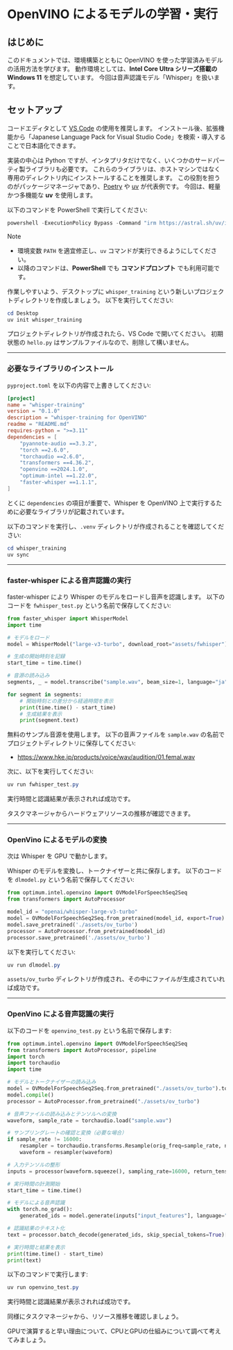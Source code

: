 # OpenVINO によるモデルの学習・実行

## はじめに

このドキュメントでは、環境構築とともに OpenVINO を使った学習済みモデルの活用方法を学びます。
動作環境としては、**Intel Core Ultra シリーズ搭載の Windows 11** を想定しています。
今回は音声認識モデル「Whisper」を扱います。

## セットアップ

コードエディタとして [VS Code][] の使用を推奨します。
インストール後、拡張機能から「Japanese Language Pack for Visual Studio Code」を検索・導入することで日本語化できます。

実装の中心は Python ですが、インタプリタだけでなく、いくつかのサードパーティ製ライブラリも必要です。
これらのライブラリは、ホストマシンではなく専用のディレクトリ内にインストールすることを推奨します。
この役割を担うのがパッケージマネージャであり、[Poetry][] や [uv][] が代表例です。
今回は、軽量かつ多機能な **uv** を使用します。

以下のコマンドを PowerShell で実行してください:

```powershell
powershell -ExecutionPolicy Bypass -Command "irm https://astral.sh/uv/install.ps1 | iex"
```

> [!NOTE]
> - 環境変数 `PATH` を適宜修正し、`uv` コマンドが実行できるようにしてください。
> - 以降のコマンドは、**PowerShell** でも **コマンドプロンプト** でも利用可能です。

作業しやすいよう、デスクトップに `whisper_training` という新しいプロジェクトディレクトリを作成しましょう。
以下を実行してください:

```powershell
cd Desktop
uv init whisper_training
```

プロジェクトディレクトリが作成されたら、VS Code で開いてください。
初期状態の `hello.py` はサンプルファイルなので、削除して構いません。

---

### 必要なライブラリのインストール

`pyproject.toml` を以下の内容で上書きしてください:

```toml
[project]
name = "whisper-training"
version = "0.1.0"
description = "whisper-training for OpenVINO"
readme = "README.md"
requires-python = ">=3.11"
dependencies = [
    "pyannote-audio ==3.3.2",
    "torch ==2.6.0",
    "torchaudio ==2.6.0",
    "transformers ==4.36.2",
    "openvino ==2024.1.0",
    "optimum-intel ==1.22.0",
    "faster-whisper ==1.1.1",
]
```

とくに `dependencies` の項目が重要で、Whisper を OpenVINO 上で実行するために必要なライブラリが記載されています。

以下のコマンドを実行し、`.venv` ディレクトリが作成されることを確認してください:

```powershell
cd whisper_training
uv sync
```

---

### faster-whisper による音声認識の実行

faster-whisper により Whisper のモデルをロードし音声を認識します。
以下のコードを `fwhisper_test.py` という名前で保存してください:

```python
from faster_whisper import WhisperModel
import time

# モデルをロード
model = WhisperModel("large-v3-turbo", download_root="assets/fwhisper")

# 生成の開始時刻を記録
start_time = time.time()

# 音源の読み込み
segments, _ = model.transcribe("sample.wav", beam_size=1, language="ja")

for segment in segments:
    # 開始時刻との差分から経過時間を表示
    print(time.time() - start_time)
    # 生成結果を表示
    print(segment.text)
```

無料のサンプル音源を使用します。
以下の音声ファイルを `sample.wav` の名前でプロジェクトディレクトリに保存してください:

- https://www.hke.jp/products/voice/wav/audition/01.femal.wav

次に、以下を実行してください:

```powershell
uv run fwhisper_test.py
```

実行時間と認識結果が表示されれば成功です。

タスクマネージャからハードウェアリソースの推移が確認できます。

---

### OpenVino によるモデルの変換

次は Whisper を GPU で動かします。

Whisper のモデルを変換し、トークナイザーと共に保存します。
以下のコードを `dlmodel.py` という名前で保存してください:

```python
from optimum.intel.openvino import OVModelForSpeechSeq2Seq
from transformers import AutoProcessor

model_id = "openai/whisper-large-v3-turbo"
model = OVModelForSpeechSeq2Seq.from_pretrained(model_id, export=True)
model.save_pretrained('./assets/ov_turbo')
processor = AutoProcessor.from_pretrained(model_id)
processor.save_pretrained('./assets/ov_turbo')
```

以下を実行してください:

```powershell
uv run dlmodel.py
```

`assets/ov_turbo` ディレクトリが作成され、その中にファイルが生成されていれば成功です。

---

### OpenVino による音声認識の実行

以下のコードを `openvino_test.py` という名前で保存します:

```python
from optimum.intel.openvino import OVModelForSpeechSeq2Seq
from transformers import AutoProcessor, pipeline
import torch
import torchaudio
import time

# モデルとトークナイザーの読み込み
model = OVModelForSpeechSeq2Seq.from_pretrained("./assets/ov_turbo").to('GPU')
model.compile()
processor = AutoProcessor.from_pretrained("./assets/ov_turbo")

# 音声ファイルの読み込みとテンソルへの変換
waveform, sample_rate = torchaudio.load("sample.wav")

# サンプリングレートの確認と変換（必要な場合）
if sample_rate != 16000:
    resampler = torchaudio.transforms.Resample(orig_freq=sample_rate, new_freq=16000)
    waveform = resampler(waveform)

# 入力テンソルの整形
inputs = processor(waveform.squeeze(), sampling_rate=16000, return_tensors="pt")

# 実行時間の計測開始
start_time = time.time()

# モデルによる音声認識
with torch.no_grad():
    generated_ids = model.generate(inputs["input_features"], language="ja")

# 認識結果のテキスト化
text = processor.batch_decode(generated_ids, skip_special_tokens=True)[0]

# 実行時間と結果を表示
print(time.time() - start_time)
print(text)
```

以下のコマンドで実行します:

```powershell
uv run openvino_test.py
```

実行時間と認識結果が表示されれば成功です。

同様にタスクマネージャから、リソース推移を確認しましょう。

GPUで演算すると早い理由について、CPUとGPUの仕組みについて調べて考えてみましょう。

[VS Code]: https://code.visualstudio.com/
[Poetry]: https://python-poetry.org/
[uv]: https://docs.astral.sh/uv/

